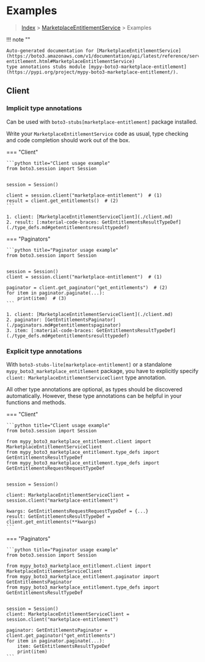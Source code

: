 # Examples

> [Index](../README.md) > [MarketplaceEntitlementService](./README.md) > Examples

!!! note ""

    Auto-generated documentation for [MarketplaceEntitlementService](https://boto3.amazonaws.com/v1/documentation/api/latest/reference/services/marketplace-entitlement.html#MarketplaceEntitlementService)
    type annotations stubs module [mypy-boto3-marketplace-entitlement](https://pypi.org/project/mypy-boto3-marketplace-entitlement/).

## Client

### Implicit type annotations

Can be used with `boto3-stubs[marketplace-entitlement]` package installed.

Write your `MarketplaceEntitlementService` code as usual,
type checking and code completion should work out of the box.


=== "Client"

    ```python title="Client usage example"
    from boto3.session import Session


    session = Session()

    client = session.client("marketplace-entitlement")  # (1)
    result = client.get_entitlements()  # (2)
    ```

    1. client: [MarketplaceEntitlementServiceClient](./client.md)
    2. result: [:material-code-braces: GetEntitlementsResultTypeDef](./type_defs.md#getentitlementsresulttypedef) 



=== "Paginators"

    ```python title="Paginator usage example"
    from boto3.session import Session


    session = Session()
    client = session.client("marketplace-entitlement")  # (1)

    paginator = client.get_paginator("get_entitlements")  # (2)
    for item in paginator.paginate(...):
        print(item)  # (3)
    ```

    1. client: [MarketplaceEntitlementServiceClient](./client.md)
    2. paginator: [GetEntitlementsPaginator](./paginators.md#getentitlementspaginator)
    3. item: [:material-code-braces: GetEntitlementsResultTypeDef](./type_defs.md#getentitlementsresulttypedef) 




### Explicit type annotations

With `boto3-stubs-lite[marketplace-entitlement]`
or a standalone `mypy_boto3_marketplace_entitlement` package, you have to explicitly specify `client: MarketplaceEntitlementServiceClient` type annotation.

All other type annotations are optional, as types should be discovered automatically.
However, these type annotations can be helpful in your functions and methods.


=== "Client"

    ```python title="Client usage example"
    from boto3.session import Session

    from mypy_boto3_marketplace_entitlement.client import MarketplaceEntitlementServiceClient
    from mypy_boto3_marketplace_entitlement.type_defs import GetEntitlementsResultTypeDef
    from mypy_boto3_marketplace_entitlement.type_defs import GetEntitlementsRequestRequestTypeDef


    session = Session()

    client: MarketplaceEntitlementServiceClient = session.client("marketplace-entitlement")

    kwargs: GetEntitlementsRequestRequestTypeDef = {...}
    result: GetEntitlementsResultTypeDef = client.get_entitlements(**kwargs)
    ```



=== "Paginators"

    ```python title="Paginator usage example"
    from boto3.session import Session

    from mypy_boto3_marketplace_entitlement.client import MarketplaceEntitlementServiceClient
    from mypy_boto3_marketplace_entitlement.paginator import GetEntitlementsPaginator
    from mypy_boto3_marketplace_entitlement.type_defs import GetEntitlementsResultTypeDef


    session = Session()
    client: MarketplaceEntitlementServiceClient = session.client("marketplace-entitlement")

    paginator: GetEntitlementsPaginator = client.get_paginator("get_entitlements")
    for item in paginator.paginate(...):
        item: GetEntitlementsResultTypeDef
        print(item)
    ```




